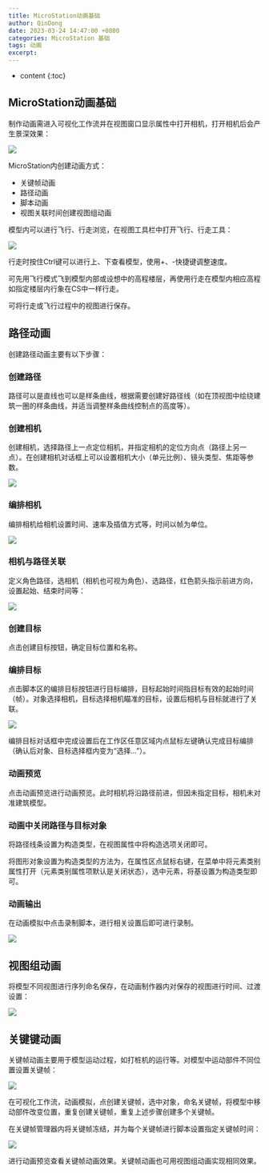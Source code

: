 ```yaml
---
title: MicroStation动画基础
author: QinDong
date: 2023-03-24 14:47:00 +0800
categories: MicroStation 基础
tags: 动画
excerpt: 
---
```

* content
{:toc}

## MicroStation动画基础

制作动画需进入可视化工作流并在视图窗口显示属性中打开相机，打开相机后会产生景深效果：

![](/img/2023/2023-03-24-14-49-36.png)

MicroStation内创建动画方式：

- 关键帧动画
- 路径动画
- 脚本动画
- 视图关联时间创建视图组动画

模型内可以进行飞行、行走浏览，在视图工具栏中打开飞行、行走工具：

![](/img/2023/2023-03-24-14-56-53.png)

行走时按住Ctrl键可以进行上、下查看模型，使用+、-快捷键调整速度。

可先用飞行模式飞到模型内部或设想中的高程楼层，再使用行走在模型内相应高程如指定楼层内行象在CS中一样行走。

可将行走或飞行过程中的视图进行保存。

## 路径动画

创建路径动画主要有以下步骤：

### 创建路径

路径可以是直线也可以是样条曲线，根据需要创建好路径线（如在顶视图中绘绕建筑一圈的样条曲线，并适当调整样条曲线控制点的高度等）。

### 创建相机

创建相机，选择路径上一点定位相机，并指定相机的定位方向点（路径上另一点）。在创建相机对话框上可以设置相机大小（单元比例）、镜头类型、焦距等参数。

![](/img/2023/2023-03-27-11-20-42.png)

### 编排相机

编排相机给相机设置时间、速率及插值方式等，时间以帧为单位。

![](/img/2023/2023-03-27-13-40-14.png)

### 相机与路径关联

定义角色路径，选相机（相机也可视为角色）、选路径，红色箭头指示前进方向，设置起始、结束时间等：

![](/img/2023/2023-03-27-13-46-34.png)

### 创建目标

点击创建目标按钮，确定目标位置和名称。

### 编排目标

点击脚本区的编排目标按钮进行目标编排，目标起始时间指目标有效的起始时间（帧）。对象选择相机，目标选择相机瞄准的目标，设置后相机与目标就进行了关联。

![](/img/2023/2023-03-27-13-56-36.png)

编排目标对话框中完成设置后在工作区任意区域内点鼠标左键确认完成目标编排（确认后对象、目标选择框内变为“选择...”）。

### 动画预览

点击动画预览进行动画预览。此时相机将沿路径前进，但因未指定目标，相机未对准建筑模型。

### 动画中关闭路径与目标对象

将路径线条设置为构造类型，在视图属性中将构造选项关闭即可。

将图形对象设置为构造类型的方法为，在属性区点鼠标右键，在菜单中将元素类别属性打开（元素类别属性项默认是关闭状态），选中元素，将基设置为构造类型即可。

### 动画输出

在动画模拟中点击录制脚本，进行相关设置后即可进行录制。

![](/img/2023/2023-03-27-14-05-30.png)

## 视图组动画

将模型不同视图进行序列命名保存，在动画制作器内对保存的视图进行时间、过渡设置：

![](/img/2023/2023-03-27-14-09-08.png)

## 关键键动画

关键帧动画主要用于模型运动过程，如打桩机的运行等。对模型中运动部件不同位置设置关键帧：

![](/img/2023/2023-03-27-14-14-09.png)

在可视化工作流，动画模拟，点创建关键帧，选中对象，命名关键帧，将模型中移动部件改变位置，重复创建关键帧，重复上述步骤创建多个关键帧。

在关键帧管理器内将关键帧冻结，并为每个关键帧进行脚本设置指定关键帧时间：

![](/img/2023/2023-03-27-14-17-03.png)

进行动画预览查看关键帧动画效果。关键帧动画也可用视图组动画实现相同效果。